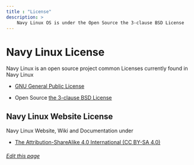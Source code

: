 ```yaml
---
title : "License"
description: >
    Navy Linux OS is under the Open Source the 3-clause BSD License
---
```


# Navy Linux License

Navy Linux is an open source project common Licenses currently found in Navy Linux

- [GNU General Public License](https://www.gnu.org/licenses/gpl-3.0.html)   

- Open Source [the 3-clause BSD License](https://opensource.org/licenses/BSD-3-Clause)


## Navy Linux Website License

Navy Linux Website, Wiki and Documentation under

- [ The Attribution-ShareAlike 4.0 International (CC BY-SA 4.0)](https://creativecommons.org/licenses/by-sa/4.0/ )

###### [Edit this page](https://git.navylinux.org/website/navylinux-org/-/blob/main/content/wiki/License.md)